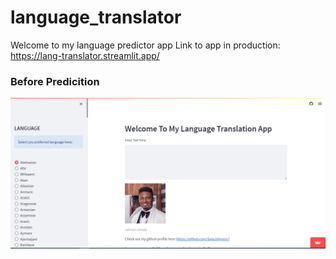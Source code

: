 # language_translator
Welcome to my language predictor app
Link to app in production:
https://lang-translator.streamlit.app/

### Before Predicition
![Before Prediction](/img/Before.PNG)
